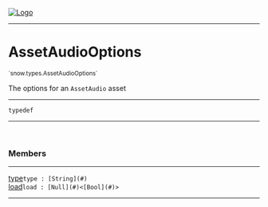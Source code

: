 
[![Logo](../../../images/logo.png)](../../../api/index.html)

---



<h1>AssetAudioOptions</h1>
<small>`snow.types.AssetAudioOptions`</small>

The options for an `AssetAudio` asset

---

`typedef`

---

&nbsp;
&nbsp;



<h3>Members</h3> <hr/><span class="member apipage">
                <a name="type"><a class="lift" href="#type">type</a></a><code class="signature apipage">type : [String](#)</code><br/></span>
            <span class="small_desc_flat"></span><span class="member apipage">
                <a name="load"><a class="lift" href="#load">load</a></a><code class="signature apipage">load : [Null](#)&lt;[Bool](#)&gt;</code><br/></span>
            <span class="small_desc_flat"></span>







---

&nbsp;
&nbsp;
&nbsp;
&nbsp;